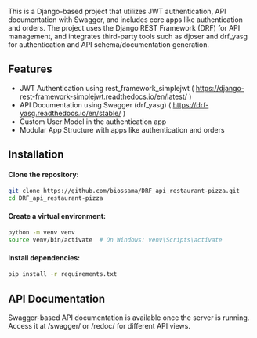 This is a Django-based project that utilizes JWT authentication, API documentation with Swagger, and includes core apps like authentication and orders. The project uses the Django REST Framework (DRF) for API management, and integrates third-party tools such as djoser and drf_yasg for authentication and API schema/documentation generation.

## Features
- JWT Authentication using rest_framework_simplejwt ( https://django-rest-framework-simplejwt.readthedocs.io/en/latest/ )
- API Documentation using Swagger (drf_yasg)  ( https://drf-yasg.readthedocs.io/en/stable/ )
- Custom User Model in the authentication app
- Modular App Structure with apps like authentication and orders

## Installation

#### Clone the repository:


```bash
git clone https://github.com/biossama/DRF_api_restaurant-pizza.git
cd DRF_api_restaurant-pizza
```
#### Create a virtual environment:

```bash
python -m venv venv
source venv/bin/activate  # On Windows: venv\Scripts\activate
```
#### Install dependencies:

```bash
pip install -r requirements.txt
```

## API Documentation
Swagger-based API documentation is available once the server is running. Access it at /swagger/ or /redoc/ for different API views.

